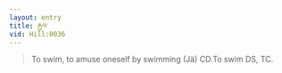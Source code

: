 ```yaml
---
layout: entry
title: རྐྱལ་
vid: Hill:0036
---
```

> To swim, to amuse oneself by swimming (Jä) CD\.To swim DS, TC\.


